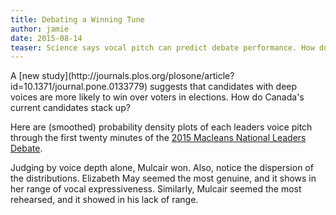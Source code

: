 ```yaml
---
title: Debating a Winning Tune
author: jamie
date: 2015-08-14
teaser: Science says vocal pitch can predict debate performance. How do Canada's party leaders stack up?
---
```

<link rel="stylesheet" href="/articles/debating-a-winning-tune/style.css">
A [new study](http://journals.plos.org/plosone/article?id=10.1371/journal.pone.0133779) suggests that candidates with deep voices are more likely to win over voters in elections. How do Canada's current candidates stack up?

Here are (smoothed) probability density plots of each leaders voice pitch through the first twenty minutes of the [2015 Macleans National Leaders Debate](http://www.macleans.ca/national-leaders-debate/).

<div class="oversize canada-leaders-debate-vis"></div>
<script src="http://cdnjs.cloudflare.com/ajax/libs/d3/3.3.9/d3.js"></script>
<script src="/articles/debating-a-winning-tune/canada-leaders-debate-vis.js"></script>

Judging by voice depth alone, Mulcair won. Also, notice the dispersion of the distributions. Elizabeth May seemed the most genuine, and it shows in her range of vocal expressiveness. Similarly, Mulcair seemed the most rehearsed, and it showed in his lack of range.
